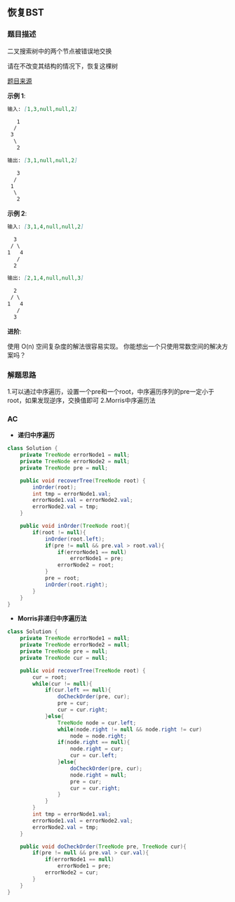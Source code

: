 ## 恢复BST

### 题目描述

二叉搜索树中的两个节点被错误地交换

请在不改变其结构的情况下，恢复这棵树

[题目来源](https://leetcode-cn.com/problems/recover-binary-search-tree/)

**示例 1**:

```markdown
输入: [1,3,null,null,2]

   1
  /
 3
  \
   2
```

```markdown
输出: [3,1,null,null,2]

   3
  /
 1
  \
   2
```

**示例 2**:

```markdown
输入: [3,1,4,null,null,2]

  3
 / \
1   4
   /
  2
```

```markdown
输出: [2,1,4,null,null,3]

  2
 / \
1   4
   /
  3
```

**进阶**:

使用 O(n) 空间复杂度的解法很容易实现。
你能想出一个只使用常数空间的解决方案吗？

### 解题思路

1.可以通过中序遍历，设置一个pre和一个root，中序遍历序列的pre一定小于root，如果发现逆序，交换值即可
2.Morris中序遍历法

### AC

* **递归中序遍历**

```java
class Solution {
    private TreeNode errorNode1 = null;
    private TreeNode errorNode2 = null;
    private TreeNode pre = null;

    public void recoverTree(TreeNode root) {
        inOrder(root);
        int tmp = errorNode1.val;
        errorNode1.val = errorNode2.val;
        errorNode2.val = tmp;
    }

    public void inOrder(TreeNode root){
        if(root != null){
            inOrder(root.left);
            if(pre != null && pre.val > root.val){
                if(errorNode1 == null)
                    errorNode1 = pre;
                errorNode2 = root;
            }
            pre = root;
            inOrder(root.right);
        }
    }
}
```

* **Morris非递归中序遍历法**

```java
class Solution {
    private TreeNode errorNode1 = null;
    private TreeNode errorNode2 = null;
    private TreeNode pre = null;
    private TreeNode cur = null;

    public void recoverTree(TreeNode root) {
        cur = root;
        while(cur != null){
            if(cur.left == null){
                doCheckOrder(pre, cur);
                pre = cur;
                cur = cur.right;
            }else{
                TreeNode node = cur.left;
                while(node.right != null && node.right != cur)
                    node = node.right;
                if(node.right == null){
                    node.right = cur;
                    cur = cur.left;
                }else{
                    doCheckOrder(pre, cur);
                    node.right = null;
                    pre = cur;
                    cur = cur.right;
                }
            }
        }
        int tmp = errorNode1.val;
        errorNode1.val = errorNode2.val;
        errorNode2.val = tmp;
    }

    public void doCheckOrder(TreeNode pre, TreeNode cur){
        if(pre != null && pre.val > cur.val){
            if(errorNode1 == null)
                errorNode1 = pre;
            errorNode2 = cur;
        }
    }
}
```